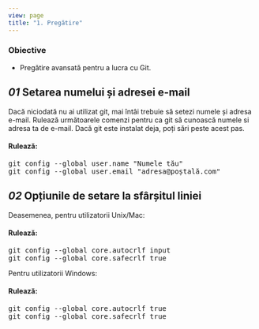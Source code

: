 ```yaml
---
view: page
title: "1. Pregătire"
---
```


<h3>Obiective</h3>

<ul><li>Pregătire avansată pentru a lucra cu Git.</li></ul>

<h2><em>01</em> Setarea numelui și adresei e-mail</h2>

<p>Dacă niciodată nu ai utilizat git, mai întâi trebuie să setezi numele și adresa e-mail. Rulează următoarele comenzi pentru ca git să cunoască numele si adresa ta de e-mail. Dacă git este instalat deja, poți sări peste acest pas.</p>

<h4 class="h4-pre">Rulează:</h4>

<pre class="instructions">git config --global user.name "Numele tău"
git config --global user.email "adresa@poștală.com"</pre>

<h2><em>02</em> Opțiunile de setare la sfârșitul liniei</h2>

<p>Deasemenea, pentru utilizatorii Unix/Mac:</p>

<h4 class="h4-pre">Rulează:</h4>

<pre class="instructions">git config --global core.autocrlf input
git config --global core.safecrlf true</pre>

<p>Pentru utilizatorii Windows:</p>

<h4 class="h4-pre">Rulează:</h4>

<pre class="instructions">git config --global core.autocrlf true
git config --global core.safecrlf true</pre>